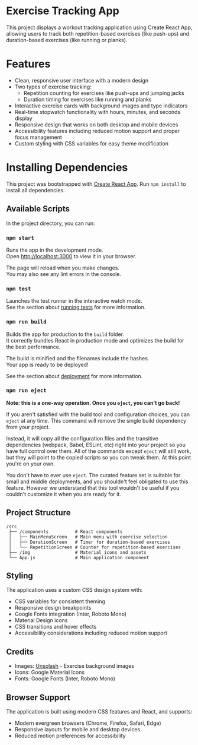 # Exercise Tracking App

This project displays a workout tracking application using Create React App, allowing users to track both repetition-based exercises (like push-ups) and duration-based exercises (like running or planks).

# Features
- Clean, responsive user interface with a modern design
- Two types of exercise tracking:
  - Repetition counting for exercises like push-ups and jumping jacks
  - Duration timing for exercises like running and planks
- Interactive exercise cards with background images and type indicators
- Real-time stopwatch functionality with hours, minutes, and seconds display
- Responsive design that works on both desktop and mobile devices
- Accessibility features including reduced motion support and proper focus management
- Custom styling with CSS variables for easy theme modification

# Installing Dependencies
This project was bootstrapped with [Create React App](https://github.com/facebook/create-react-app).
Run `npm install` to install all dependencies.

## Available Scripts
In the project directory, you can run:

### `npm start`

Runs the app in the development mode.\
Open [http://localhost:3000](http://localhost:3000) to view it in your browser.

The page will reload when you make changes.\
You may also see any lint errors in the console.

### `npm test`

Launches the test runner in the interactive watch mode.\
See the section about [running tests](https://facebook.github.io/create-react-app/docs/running-tests) for more information.

### `npm run build`

Builds the app for production to the `build` folder.\
It correctly bundles React in production mode and optimizes the build for the best performance.

The build is minified and the filenames include the hashes.\
Your app is ready to be deployed!

See the section about [deployment](https://facebook.github.io/create-react-app/docs/deployment) for more information.

### `npm run eject`

**Note: this is a one-way operation. Once you `eject`, you can't go back!**

If you aren't satisfied with the build tool and configuration choices, you can `eject` at any time. This command will remove the single build dependency from your project.

Instead, it will copy all the configuration files and the transitive dependencies (webpack, Babel, ESLint, etc) right into your project so you have full control over them. All of the commands except `eject` will still work, but they will point to the copied scripts so you can tweak them. At this point you're on your own.

You don't have to ever use `eject`. The curated feature set is suitable for small and middle deployments, and you shouldn't feel obligated to use this feature. However we understand that this tool wouldn't be useful if you couldn't customize it when you are ready for it.

## Project Structure
```
/src
 ├── /components          # React components
 │   ├── MainMenuScreen   # Main menu with exercise selection
 │   ├── DurationScreen   # Timer for duration-based exercises
 │   └── RepetitionScreen # Counter for repetition-based exercises
 ├── /img                 # Material icons and assets
 └── App.js               # Main application component
```

## Styling
The application uses a custom CSS design system with:
- CSS variables for consistent theming
- Responsive design breakpoints
- Google Fonts integration (Inter, Roboto Mono)
- Material Design icons
- CSS transitions and hover effects
- Accessibility considerations including reduced motion support

## Credits
- Images: [Unsplash](https://unsplash.com) - Exercise background images
- Icons: Google Material Icons
- Fonts: Google Fonts (Inter, Roboto Mono)

## Browser Support
The application is built using modern CSS features and React, and supports:
- Modern evergreen browsers (Chrome, Firefox, Safari, Edge)
- Responsive layouts for mobile and desktop devices
- Reduced motion preferences for accessibility
